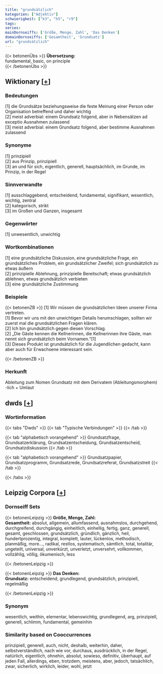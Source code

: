 ```yaml
---
title: "grundsätzlich"
kategorien: ["Adjektiv"]
schwierigkeit: ["k3", "h5", "r9"]
tags:
series:
mainDornseiffs: ['Größe, Menge, Zahl', 'Das Denken']
domainDornseiffs: ['Gesamtheit', 'Grundsatz']
url: "grundsätzlich"
---
```


{{< betonenÜbs >}}
**Übersetzung:**  
fundamental, basic, on principle  
{{< /betonenÜbs >}}

## Wiktionary [[+](https://de.wiktionary.org/wiki/grundsätzlich)]

### Bedeutungen
[1] die Grundsätze beziehungsweise die feste Meinung einer Person oder Organisation betreffend und daher wichtig  
[2] meist adverbial: einem Grundsatz folgend, aber in Nebensätzen ad exceptio Ausnahmen zulassend  
[3] meist adverbial: einem Grundsatz folgend, aber bestimme Ausnahmen zulassend  

### Synonyme
[1] prinzipiell  
[2] aus Prinzip, prinzipiell  
[3] an und für sich, eigentlich, generell, hauptsächlich, im Grunde, im Prinzip, in der Regel  

### Sinnverwandte
[1] ausschlaggebend, entscheidend, fundamental, signifikant, wesentlich, wichtig, zentral  
[2] kategorisch, strikt  
[3] im Großen und Ganzen, insgesamt  

### Gegenwörter
[1] unwesentlich, unwichtig  

### Wortkombinationen
[1] eine grundsätzliche Diskussion, eine grundsätzliche Frage, ein grundsätzliches Problem, ein grundsätzlicher Zweifel; sich grundsätzlich zu etwas äußern  
[2] prinzipielle Ablehnung, prinzipielle Bereitschaft; etwas grundsätzlich ablehnen, etwas grundsätzlich verbieten  
[3] eine grundsätzliche Zustimmung  

### Beispiele
{{< betonenZB >}}
[1] Wir müssen die grundsätzlichen Ideen unserer Firma vertreten.  
[1] Bevor wir uns mit den unwichtigen Details herumschlagen, sollten wir zuerst mal die grundsätzlichen Fragen klären.  
[2] Ich bin grundsätzlich gegen diesen Vorschlag.  
[2] „Die Gäste kennen die Kellnerinnen, die Kellnerinnen ihre Gäste, man nennt sich grundsätzlich beim Vornamen.“[1]  
[3] Dieses Produkt ist grundsätzlich für die Jugendlichen gedacht, kann aber auch für Erwachsene interessant sein.  

{{< /betonenZB >}}
### Herkunft
Ableitung zum Nomen Grundsatz mit dem Derivatem (Ableitungsmorphem) -lich + Umlaut  



## dwds [[+](https://www.dwds.de/wb/grundsätzlich)]

### Wortinformation
{{< tabs "Dwds" >}}
{{< tab "Typische Verbindungen" >}}
{{< /tab >}}

{{< tab "alphabetisch vorangehend" >}}
Grundsatzfrage, Grundsatzerklärung, Grundsatzentscheidung, Grundsatzentscheid, Grundsatzdiskussion
{{< /tab >}}

{{< tab "alphabetisch vorangehend" >}}
Grundsatzpapier, Grundsatzprogramm, Grundsatzrede, Grundsatzreferat, Grundsatzstreit
{{< /tab >}}

{{< /tabs >}}

## Leipzig Corpora [[+](https://corpora.uni-leipzig.de/en/res?word=grundsätzlich&corpusId=deu_newscrawl-public_2018)]

### Dornseiff Sets
{{< betonenLeipzig >}}
**Größe, Menge, Zahl:**  
**Gesamtheit:** absolut, allgemein, allumfassend, ausnahmslos, durchgehend, durchgreifend, durchgängig, einheitlich, einhellig, fertig, ganz, generell, gesamt, geschlossen, grundsätzlich, gründlich, gänzlich, heil, hundertprozentig, integral, komplett, lauter, lückenlos, methodisch, planmäßig, more..., radikal, restlos, systematisch, sämtlich, total, totalitär, ungeteilt, universal, unverkürzt, unverletzt, unversehrt, vollkommen, vollzählig, völlig, ökumenisch, less  

{{< /betonenLeipzig >}}


{{< betonenLeipzig >}}
**Das Denken:**  
**Grundsatz:** entscheidend, grundlegend, grundsätzlich, prinzipiell, regelmäßig  

{{< /betonenLeipzig >}}

### Synonym
wesentlich, weithin, elementar, lebenswichtig, grundlegend, arg, prinzipiell, generell, schlimm, fundamental, gemeinhin


### Similarity based on Cooccurrences
prinzipiell, generell, auch, nicht, deshalb, weiterhin, daher, selbstverständlich, nach wie vor, durchaus, ausdrücklich, in der Regel, natürlich, eigentlich, ohnehin, absolut, sowieso, definitiv, überhaupt, auf jeden Fall, allerdings, eben, trotzdem, meistens, aber, jedoch, tatsächlich, zwar, sicherlich, wirklich, leider, wohl, jetzt

